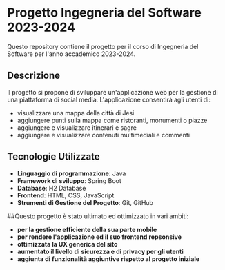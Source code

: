 # Progetto Ingegneria del Software 2023-2024

Questo repository contiene il progetto per il corso di Ingegneria del Software per l'anno accademico 2023-2024.

## Descrizione

Il progetto si propone di sviluppare un'applicazione web per la gestione di una piattaforma di social media. 
L'applicazione consentirà agli utenti di:
- visualizzare una mappa della città di Jesi
- aggiungere punti sulla mappa come ristoranti, monumenti o piazze
- aggiungere e visualizzare itinerari e sagre
- aggiungere e visualizzare contenuti multimediali e commenti 

## Tecnologie Utilizzate

- **Linguaggio di programmazione**: Java
- **Framework di sviluppo**: Spring Boot
- **Database**: H2 Database
- **Frontend**: HTML, CSS, JavaScript
- **Strumenti di Gestione del Progetto**: Git, GitHub

##Questo progetto è stato ultimato ed ottimizzato in vari ambiti:
  
  - **per la gestione efficiente della sua parte mobile**
  - **per rendere l'applicazione ed il suo frontend repsonsive**
  - **ottimizzata la UX generica del sito**
  - **aumentato il livello di sicurezza e di privacy per gli utenti**
  - **aggiunta di funzionalità aggiuntive rispetto al progetto iniziale**
